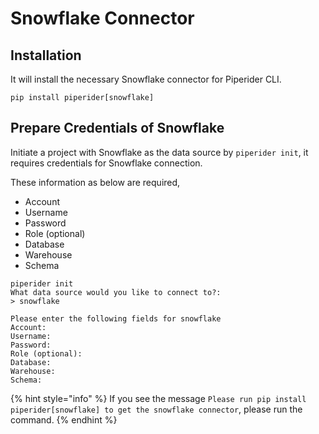 # Snowflake Connector

## Installation

It will install the necessary Snowflake connector for Piperider CLI.

```
pip install piperider[snowflake]
```

## Prepare Credentials of Snowflake

Initiate a project with Snowflake as the data source by `piperider init`, it requires credentials for Snowflake connection.

These information as below are required,&#x20;

* Account
* Username
* Password
* Role (optional)
* Database
* Warehouse
* Schema

```shell-session
piperider init
What data source would you like to connect to?:
> snowflake
```

```
Please enter the following fields for snowflake
Account:
Username:
Password:
Role (optional):
Database:
Warehouse:
Schema:
```

{% hint style="info" %}
If you see the message `Please run pip install piperider[snowflake] to get the snowflake connector`, please run the command.
{% endhint %}

